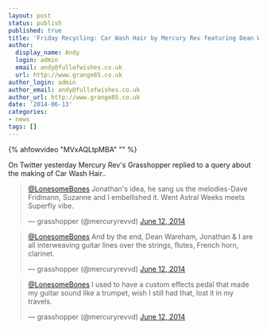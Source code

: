 ```yaml
---
layout: post
status: publish
published: true
title: 'Friday Recycling: Car Wash Hair by Mercury Rev featuring Dean Wareham'
author:
  display_name: Andy
  login: admin
  email: andy@fullofwishes.co.uk
  url: http://www.grange85.co.uk
author_login: admin
author_email: andy@fullofwishes.co.uk
author_url: http://www.grange85.co.uk
date: '2014-06-13'
categories:
- news
tags: []
---
```


{% ahfowvideo "MVxAQLtpMBA" "" %}


On Twitter yesterday Mercury Rev's Grasshopper replied to a query about the making of Car Wash Hair..

<blockquote class="twitter-tweet" lang="en-gb"><p><a href="https://twitter.com/LonesomeBones">@LonesomeBones</a> Jonathan&#39;s idea, he sang us the melodies-Dave Fridmann, Suzanne and I embellished it. Went Astral Weeks meets Superfly vibe.</p>
<p>&mdash; grasshopper (@mercuryrevvd) <a href="https://twitter.com/mercuryrevvd/statuses/477076929032761344">June 12, 2014</a></p></blockquote>

<blockquote class="twitter-tweet" data-conversation="none" lang="en-gb"><p><a href="https://twitter.com/LonesomeBones">@LonesomeBones</a> And by the end, Dean Wareham, Jonathan & I are all interweaving guitar lines over the strings, flutes, French horn, clarinet.</p>
<p>&mdash; grasshopper (@mercuryrevvd) <a href="https://twitter.com/mercuryrevvd/statuses/477077534736416768">June 12, 2014</a></p></blockquote>

<blockquote class="twitter-tweet" data-conversation="none" lang="en-gb"><p><a href="https://twitter.com/LonesomeBones">@LonesomeBones</a> I used to have a custom effects pedal that made my guitar sound like a trumpet, wish I still had that, lost it in my travels.</p>
<p>&mdash; grasshopper (@mercuryrevvd) <a href="https://twitter.com/mercuryrevvd/statuses/477078378789740544">June 12, 2014</a></p></blockquote>
